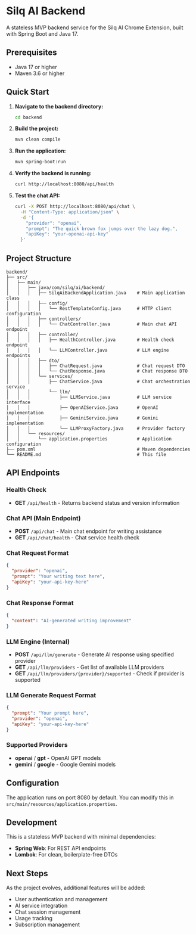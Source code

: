 # Silq AI Backend

A stateless MVP backend service for the Silq AI Chrome Extension, built with Spring Boot and Java 17.

## Prerequisites

- Java 17 or higher
- Maven 3.6 or higher

## Quick Start

1. **Navigate to the backend directory:**
   ```bash
   cd backend
   ```

2. **Build the project:**
   ```bash
   mvn clean compile
   ```

3. **Run the application:**
   ```bash
   mvn spring-boot:run
   ```

4. **Verify the backend is running:**
   ```bash
   curl http://localhost:8080/api/health
   ```

5. **Test the chat API:**
   ```bash
   curl -X POST http://localhost:8080/api/chat \
     -H "Content-Type: application/json" \
     -d '{
       "provider": "openai",
       "prompt": "The quick brown fox jumps over the lazy dog.",
       "apiKey": "your-openai-api-key"
     }'
   ```

## Project Structure

```
backend/
├── src/
│   ├── main/
│   │   ├── java/com/silq/ai/backend/
│   │   │   ├── SilqAiBackendApplication.java    # Main application class
│   │   │   ├── config/
│   │   │   │   └── RestTemplateConfig.java      # HTTP client configuration
│   │   │   ├── controllers/
│   │   │   │   └── ChatController.java          # Main chat API endpoint
│   │   │   ├── controller/
│   │   │   │   ├── HealthController.java        # Health check endpoint
│   │   │   │   └── LLMController.java           # LLM engine endpoints
│   │   │   ├── dto/
│   │   │   │   ├── ChatRequest.java             # Chat request DTO
│   │   │   │   └── ChatResponse.java            # Chat response DTO
│   │   │   └── services/
│   │   │       ├── ChatService.java             # Chat orchestration service
│   │   │       └── llm/
│   │   │           ├── LLMService.java          # LLM service interface
│   │   │           ├── OpenAIService.java       # OpenAI implementation
│   │   │           ├── GeminiService.java       # Gemini implementation
│   │   │           └── LLMProxyFactory.java     # Provider factory
│   │   └── resources/
│   │       └── application.properties           # Application configuration
├── pom.xml                                      # Maven dependencies
└── README.md                                    # This file
```

## API Endpoints

### Health Check
- **GET** `/api/health` - Returns backend status and version information

### Chat API (Main Endpoint)
- **POST** `/api/chat` - Main chat endpoint for writing assistance
- **GET** `/api/chat/health` - Chat service health check

### Chat Request Format
```json
{
  "provider": "openai",
  "prompt": "Your writing text here",
  "apiKey": "your-api-key-here"
}
```

### Chat Response Format
```json
{
  "content": "AI-generated writing improvement"
}
```

### LLM Engine (Internal)
- **POST** `/api/llm/generate` - Generate AI response using specified provider
- **GET** `/api/llm/providers` - Get list of available LLM providers
- **GET** `/api/llm/providers/{provider}/supported` - Check if provider is supported

### LLM Generate Request Format
```json
{
  "prompt": "Your prompt here",
  "provider": "openai",
  "apiKey": "your-api-key-here"
}
```

### Supported Providers
- **openai** / **gpt** - OpenAI GPT models
- **gemini** / **google** - Google Gemini models

## Configuration

The application runs on port 8080 by default. You can modify this in `src/main/resources/application.properties`.

## Development

This is a stateless MVP backend with minimal dependencies:
- **Spring Web**: For REST API endpoints
- **Lombok**: For clean, boilerplate-free DTOs

## Next Steps

As the project evolves, additional features will be added:
- User authentication and management
- AI service integration
- Chat session management
- Usage tracking
- Subscription management
